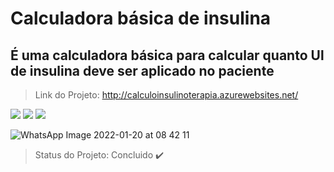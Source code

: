 # Calculadora básica de insulina

## É uma calculadora básica para calcular quanto Ul de insulina deve ser aplicado no paciente

> Link do Projeto: http://calculoinsulinoterapia.azurewebsites.net/

<img src="https://img.shields.io/static/v1?label=HTML&message=markup&color=orange&style=for-the-badge&logo=HTML"/>
<img src="https://img.shields.io/static/v1?label=CSS&message=style&color=blue&style=for-the-badge&logo=CSS"/>
<img src="https://img.shields.io/static/v1?label=JavaScript&message=language&color=yellow&style=for-the-badge&logo=JAVASCRIPT"/>

![WhatsApp Image 2022-01-20 at 08 42 11](https://user-images.githubusercontent.com/89044907/150332519-20e95def-ff6c-4fef-81b6-5976b067730b.jpeg)

> Status do Projeto: Concluido :heavy_check_mark:

